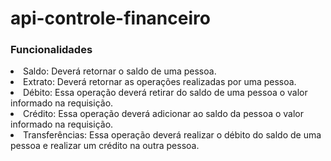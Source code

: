 # api-controle-financeiro

<h3>Funcionalidades</h3>

<li>Saldo: Deverá retornar o saldo de uma pessoa.</li>
<li>Extrato: Deverá retornar as operações realizadas por uma pessoa.</li>
<li>Débito: Essa operação deverá retirar do saldo de uma pessoa o valor informado na requisição.</li>
<li>Crédito: Essa operação deverá adicionar ao saldo da pessoa o valor informado na requisição.</li>
<li>Transferências: Essa operação deverá realizar o débito do saldo de uma pessoa e realizar um crédito na outra pessoa.</li>
